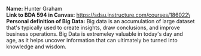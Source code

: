 **Name:** Hunter Graham\
 **Link to BDA 594 in Canvas:** https://sdsu.instructure.com/courses/186022\
 **Personal definition of Big Data:** Big data is an accumulation of large dataset that's typically used to create insights, draw conclusions, and improve business operations. Big Data is extremeley valuable in today's day and age, as it helps uncover information that can ultimately be turned into knowledge and wisdom.
